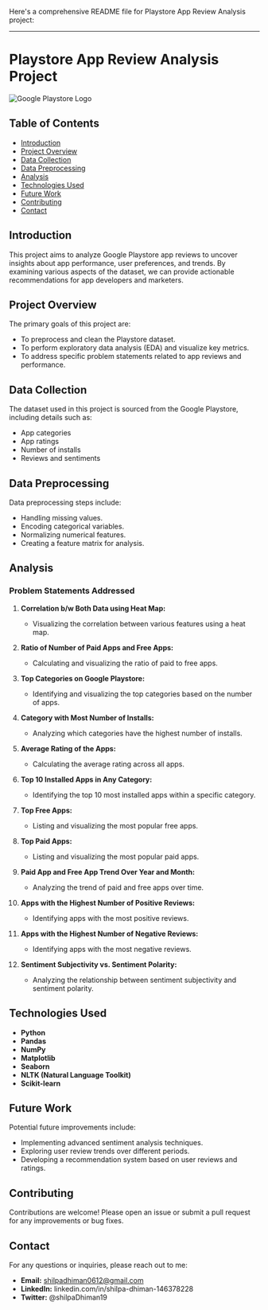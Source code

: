 Here's a comprehensive README file for Playstore App Review Analysis project:

---

# Playstore App Review Analysis Project

![Google Playstore Logo](https://upload.wikimedia.org/wikipedia/commons/7/78/Google_Play_Store_badge_EN.svg)

## Table of Contents

- [Introduction](#introduction)
- [Project Overview](#project-overview)
- [Data Collection](#data-collection)
- [Data Preprocessing](#data-preprocessing)
- [Analysis](#analysis)
- [Technologies Used](#technologies-used)
- [Future Work](#future-work)
- [Contributing](#contributing)
- [Contact](#contact)

## Introduction

This project aims to analyze Google Playstore app reviews to uncover insights about app performance, user preferences, and trends. By examining various aspects of the dataset, we can provide actionable recommendations for app developers and marketers.

## Project Overview

The primary goals of this project are:
- To preprocess and clean the Playstore dataset.
- To perform exploratory data analysis (EDA) and visualize key metrics.
- To address specific problem statements related to app reviews and performance.

## Data Collection

The dataset used in this project is sourced from the Google Playstore, including details such as:
- App categories
- App ratings
- Number of installs
- Reviews and sentiments

## Data Preprocessing

Data preprocessing steps include:
- Handling missing values.
- Encoding categorical variables.
- Normalizing numerical features.
- Creating a feature matrix for analysis.

## Analysis

### Problem Statements Addressed

1. **Correlation b/w Both Data using Heat Map:**
    - Visualizing the correlation between various features using a heat map.

2. **Ratio of Number of Paid Apps and Free Apps:**
    - Calculating and visualizing the ratio of paid to free apps.

3. **Top Categories on Google Playstore:**
    - Identifying and visualizing the top categories based on the number of apps.

4. **Category with Most Number of Installs:**
    - Analyzing which categories have the highest number of installs.

5. **Average Rating of the Apps:**
    - Calculating the average rating across all apps.

6. **Top 10 Installed Apps in Any Category:**
    - Identifying the top 10 most installed apps within a specific category.

7. **Top Free Apps:**
    - Listing and visualizing the most popular free apps.

8. **Top Paid Apps:**
    - Listing and visualizing the most popular paid apps.

9. **Paid App and Free App Trend Over Year and Month:**
    - Analyzing the trend of paid and free apps over time.

10. **Apps with the Highest Number of Positive Reviews:**
    - Identifying apps with the most positive reviews.

11. **Apps with the Highest Number of Negative Reviews:**
    - Identifying apps with the most negative reviews.

12. **Sentiment Subjectivity vs. Sentiment Polarity:**
    - Analyzing the relationship between sentiment subjectivity and sentiment polarity.

## Technologies Used

- **Python**
- **Pandas**
- **NumPy**
- **Matplotlib**
- **Seaborn**
- **NLTK (Natural Language Toolkit)**
- **Scikit-learn**

## Future Work

Potential future improvements include:
- Implementing advanced sentiment analysis techniques.
- Exploring user review trends over different periods.
- Developing a recommendation system based on user reviews and ratings.

## Contributing

Contributions are welcome! Please open an issue or submit a pull request for any improvements or bug fixes.

## Contact

For any questions or inquiries, please reach out to me:

- **Email:** shilpadhiman0612@gmail.com
- **LinkedIn:** linkedin.com/in/shilpa-dhiman-146378228
- **Twitter:** @shilpaDhiman19


